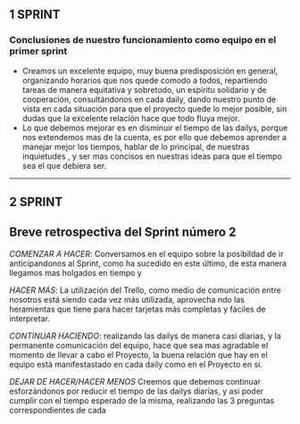 ## 1 SPRINT
### Conclusiones  de nuestro funcionamiento como equipo en el primer sprint

- Creamos un excelente equipo, muy buena predisposición en general, organizando horarios que nos quede comodo a todos, repartiendo tareas de manera equitativa y sobretodo, un espiritu solidario y de cooperación, consultándonos en cada daily, dando nuestro punto de vista en cada situación para que el proyecto quede lo mejor posible, sin dudas que la excelente relación hace que todo fluya mejor.
- Lo que debemos mejorar es en disminuir el tiempo de las dailys, porque nos extendemos mas de la cuenta, es por ello que debemos aprender a manejar mejor los tiempos, hablar de lo principal, de nuestras inquietudes , y ser mas concisos en nuestras ideas para que el tiempo sea el que debiera ser.

___

## 2 SPRINT
## Breve retrospectiva del Sprint número 2

*COMENZAR A HACER*: Conversamos en el equipo sobre la posibildad de ir anticipandonos al Sprint, como ha sucedido en este último, de esta manera llegamos mas holgados en tiempo y 

*HACER MÁS*: La utilización del Trello, como medio de comunicación  entre nosotros está siendo cada vez más utilizada, aprovecha ndo las heramientas que  tiene para hacer tarjetas más completas y fáciles de interpretar.

*CONTINUAR HACIENDO*: realizando las dailys de manera casi diarias, y la permanente comunicación del equipo, hace que sea mas agradable el momento de llevar a cabo el Proyecto, la buena relación que hay en el equipo está manifestastado en cada daily como en el Proyecto en sí.

*DEJAR DE HACER/HACER MENOS* Creemos que debemos continuar esforzándonos por reducir el tiempo de las dailys diarias, y asi poder cumplir con el tiempo esperado de la misma, realizando las 3 preguntas correspondientes de cada 

